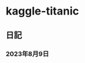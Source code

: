 # kaggle-titanic
## 日記
### 2023年8月9日

<!--stackedit_data:
eyJoaXN0b3J5IjpbLTE1NzY0ODk5OTYsLTE2OTIxOTkxMTNdfQ
==
-->